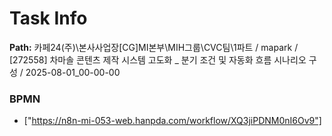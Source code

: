 # Task Info

**Path:** 카페24(주)\본사사업장\[CG]MI본부\MIH그룹\CVC팀\1파트 / mapark / [272558] 차마솔 콘텐츠 제작 시스템 고도화 _ 분기 조건 및 자동화 흐름 시나리오 구성 / 2025-08-01_00-00-00

### BPMN
- ["https://n8n-mi-053-web.hanpda.com/workflow/XQ3jiPDNM0nI6Ov9"]

